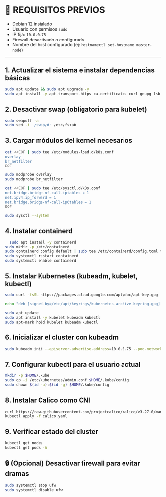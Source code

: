 # 🧱 REQUISITOS PREVIOS

- Debian 12 instalado  
- Usuario con permisos `sudo`  
- IP fija: `10.0.0.75`  
- Firewall desactivado o configurado  
- Nombre del host configurado (ej: `hostnamectl set-hostname master-node`)

---

## 1. Actualizar el sistema e instalar dependencias básicas

```bash
sudo apt update && sudo apt upgrade -y
sudo apt install -y apt-transport-https ca-certificates curl gnupg lsb-release software-properties-common
```

## 2. Desactivar swap (obligatorio para kubelet)
```bash
sudo swapoff -a
sudo sed -i '/swap/d' /etc/fstab
```

## 3. Cargar módulos del kernel necesarios
```bash
cat <<EOF | sudo tee /etc/modules-load.d/k8s.conf
overlay
br_netfilter
EOF

sudo modprobe overlay
sudo modprobe br_netfilter

cat <<EOF | sudo tee /etc/sysctl.d/k8s.conf
net.bridge.bridge-nf-call-iptables = 1
net.ipv4.ip_forward = 1
net.bridge.bridge-nf-call-ip6tables = 1
EOF

sudo sysctl --system
```

## 4. Instalar containerd
```bash
  sudo apt install -y containerd
sudo mkdir -p /etc/containerd
sudo containerd config default | sudo tee /etc/containerd/config.toml >/dev/null
sudo systemctl restart containerd
sudo systemctl enable containerd
```

## 5. Instalar Kubernetes (kubeadm, kubelet, kubectl)
```bash
sudo curl -fsSL https://packages.cloud.google.com/apt/doc/apt-key.gpg | gpg --dearmor -o /etc/apt/keyrings/kubernetes-archive-keyring.gpg

echo "deb [signed-by=/etc/apt/keyrings/kubernetes-archive-keyring.gpg] https://apt.kubernetes.io/ kubernetes-xenial main" | sudo tee /etc/apt/sources.list.d/kubernetes.list

sudo apt update
sudo apt install -y kubelet kubeadm kubectl
sudo apt-mark hold kubelet kubeadm kubectl
```

## 6. Inicializar el cluster con kubeadm
```bash
sudo kubeadm init --apiserver-advertise-address=10.0.0.75 --pod-network-cidr=192.168.0.0/16
```

## 7. Configurar kubectl para el usuario actual
```bash
mkdir -p $HOME/.kube
sudo cp -i /etc/kubernetes/admin.conf $HOME/.kube/config
sudo chown $(id -u):$(id -g) $HOME/.kube/config
```

## 8. Instalar Calico como CNI
```bash
curl https://raw.githubusercontent.com/projectcalico/calico/v3.27.0/manifests/calico.yaml -O
kubectl apply -f calico.yaml
```

## 9. Verificar estado del cluster
```bash
kubectl get nodes
kubectl get pods -A
```

## 🔒 (Opcional) Desactivar firewall para evitar dramas
```bash
sudo systemctl stop ufw
sudo systemctl disable ufw
```
